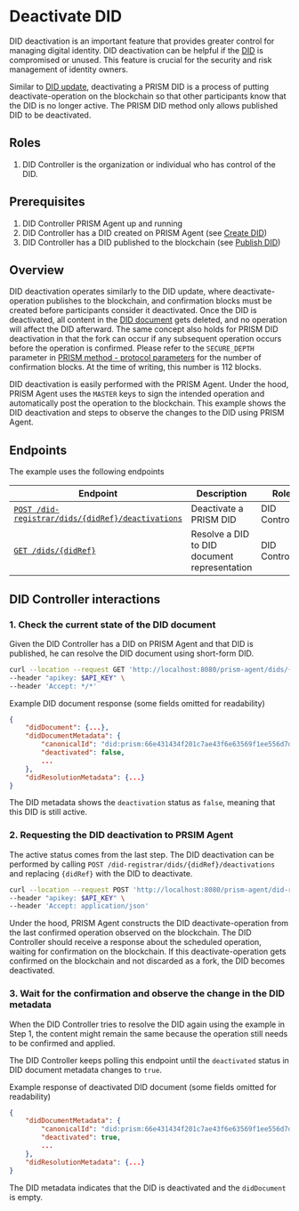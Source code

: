 # Deactivate DID

DID deactivation is an important feature that provides greater control for managing digital identity.
DID deactivation can be helpful if the [DID](/docs/concepts/glossary#decentralized-identifier) is compromised or unused.
This feature is crucial for the security and risk management of identity owners.

Similar to [DID update](./update.md), deactivating a PRISM DID is a process of putting deactivate-operation on the blockchain so that other participants know that the DID is no longer active.
The PRISM DID method only allows published DID to be deactivated.

## Roles

1. DID Controller is the organization or individual who has control of the DID.

## Prerequisites

1. DID Controller PRISM Agent up and running
2. DID Controller has a DID created on PRISM Agent (see [Create DID](./create.md))
3. DID Controller has a DID published to the blockchain (see [Publish DID](./publish.md))

## Overview

DID deactivation operates similarly to the DID update, where deactivate-operation publishes to the blockchain, and confirmation blocks must be created before participants consider it deactivated.
Once the DID is deactivated, all content in the [DID document](/docs/concepts/glossary#did-document) gets deleted, and no operation will affect the DID afterward.
The same concept also holds for PRISM DID deactivation in that the fork can occur if any subsequent operation occurs before the operation is confirmed.
Please refer to the `SECURE_DEPTH` parameter in [PRISM method - protocol parameters](https://github.com/input-output-hk/prism-did-method-spec/blob/main/w3c-spec/PRISM-method.md#versioning-and-protocol-parameters) for the number of confirmation blocks.
At the time of writing, this number is 112 blocks.

DID deactivation is easily performed with the PRISM Agent.
Under the hood, PRISM Agent uses the `MASTER` keys to sign the intended operation and automatically post the operation to the blockchain.
This example shows the DID deactivation and steps to observe the changes to the DID using PRISM Agent.

## Endpoints

The example uses the following endpoints

| Endpoint                                                                                                          | Description                                  | Role           |
|-------------------------------------------------------------------------------------------------------------------|----------------------------------------------|----------------|
| [`POST /did-registrar/dids/{didRef}/deactivations`](/agent-api/#tag/DID-Registrar/operation/deactivateManagedDid) | Deactivate a PRISM DID                       | DID Controller |
| [`GET /dids/{didRef}`](/agent-api/#tag/DID/operation/getDid)                                                      | Resolve a DID to DID document representation | DID Controller |

## DID Controller interactions

### 1. Check the current state of the DID document

Given the DID Controller has a DID on PRISM Agent and that DID is published, he can resolve the DID document using short-form DID.

```bash
curl --location --request GET 'http://localhost:8080/prism-agent/dids/{didRef}' \
--header "apikey: $API_KEY" \
--header 'Accept: */*'
```

Example DID document response (some fields omitted for readability)

```json
{
    "didDocument": {...},
    "didDocumentMetadata": {
        "canonicalId": "did:prism:66e431434f201c7ae43f6e63569f1ee556d7dfbee1646101547324013e545d2c",
        "deactivated": false,
        ...
    },
    "didResolutionMetadata": {...}
}
```
The DID metadata shows the `deactivation` status as `false`, meaning that this DID is still active.

### 2. Requesting the DID deactivation to PRSIM Agent

The active status comes from the last step.
The DID deactivation can be performed by calling `POST /did-registrar/dids/{didRef}/deactivations` and replacing `{didRef}` with the DID to deactivate.

```bash
curl --location --request POST 'http://localhost:8080/prism-agent/did-registrar/dids/{didRef}/deactivations' \
--header "apikey: $API_KEY" \
--header 'Accept: application/json'
```

Under the hood, PRISM Agent constructs the DID deactivate-operation from the last confirmed operation observed on the blockchain.
The DID Controller should receive a response about the scheduled operation, waiting for confirmation on the blockchain.
If this deactivate-operation gets confirmed on the blockchain and not discarded as a fork, the DID becomes deactivated.

### 3. Wait for the confirmation and observe the change in the DID metadata

When the DID Controller tries to resolve the DID again using the example in Step 1,
the content might remain the same because the operation still needs to be confirmed and applied.

The DID Controller keeps polling this endpoint until the `deactivated` status in DID document metadata changes to `true`.

Example response of deactivated DID document (some fields omitted for readability)

```json
{
    "didDocumentMetadata": {
        "canonicalId": "did:prism:66e431434f201c7ae43f6e63569f1ee556d7dfbee1646101547324013e545d2c",
        "deactivated": true,
        ...
    },
    "didResolutionMetadata": {...}
}
```

The DID metadata indicates that the DID is deactivated and the `didDocument` is empty.
